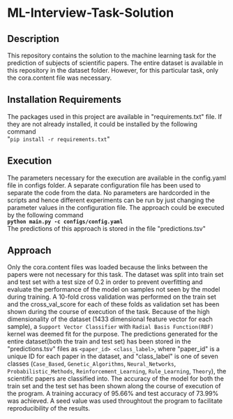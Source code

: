 # ML-Interview-Task-Solution

## Description
This repository contains the solution to the machine learning task for the prediction of subjects of scientific papers. The entire dataset is available in this repository in the dataset folder. However, for this particular task, only the cora.content file was necessary.

## Installation Requirements
The packages used in this project are available in "requirements.txt" file. If they are not already installed, it could be installed by the following command <br />
"`pip install -r requirements.txt`"

## Execution
The parameters necessary for the execution are available in the config.yaml file in configs folder. A separate configuration file has been used to separate the code from the data. No parameters are hardcorded in the scripts and hence different experiments can be run by just changing the parameter values in the configuration file. The approach could be executed by the following command <br />
**`python main.py -c configs/config.yaml`** <br />
The predictions of this approach is stored in the file "predictions.tsv"

## Approach
Only the cora.content files was loaded because the links between the papers were not necessary for this task. The dataset was split into train set and test set with a test size of 0.2 in order to prevent overfitting and evaluate the performance of the model on samples not seen by the model during training. A 10-fold cross validation was performed on the train set and the cross_val_score for each of these folds as validation set has been shown during the course of execution of the task. Because of the high dimensionality of the dataset (1433 dimensional feature vector for each sample), a `Support Vector Classifier` with `Radial Basis Function(RBF)` kernel was deemed fit for the purpose. The predictions generated for the entire dataset(both the train and test set) has been stored in the "predictions.tsv" files as `<paper_id> <class_label>`, where "paper_id" is a unique ID for each paper in the dataset, and "class_label" is one of seven classes (`Case_Based`, `Genetic_Algorithms`, `Neural_Networks`, `Probabilistic_Methods`, `Reinforcement_Learning`, `Rule_Learning`, `Theory`), the scientific papers are classified into. The accuracy of the model for both the train set and the test set has been shown along the course of execution of the program. A training accuracy of 95.66% and test accuracy of 73.99% was achieved. A seed value was used throughtout the program to facilitate reproducibility of the results. 